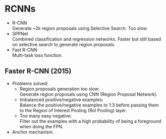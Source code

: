 # RCNNs

* R-CNN \
    Generate ~2k region proposals using Selective Search. Too slow.
* SPPNet \
    Combined classification and regression networks. Faster but still based on selective search to generate region proposals.
* Fast R-CNN \
    Multi-task loss function.


## Faster R-CNN (2015)

* Problems solved:
    * Region proposals generation too slow: \
    Generate region proposals using CNN (Region Proposal Network).
    * Imbalanced positive/negative examples: \
    Balance the positive/negative examples to 1:3 before passing them to the Region of Interest Pooling (RoI Pooling) layer.
    * Too many easy negative: \
    Filter out the examples with a high probability of being a foreground when doing the FPN.
* Anchor mechanism.
